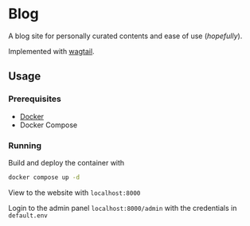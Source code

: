 Blog
====

A blog site for personally curated contents and ease of use (_hopefully_). 

Implemented with [wagtail](https://github.com/wagtail/wagtail).

Usage
-----

### Prerequisites

- [Docker](https://docs.docker.com/get-docker/)
- Docker Compose

### Running

Build and deploy the container with

```bash
docker compose up -d
```

View to the website with `localhost:8000`

Login to the admin panel `localhost:8000/admin` with the credentials in `default.env`
